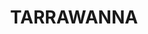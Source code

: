 ---
lastmod: '2025-04-06T06:05:20+00:00'
latitude: -34.373654
layout: suburb
longitude: 150.886721
postcode: '2518'
state: NSW
title: TARRAWANNA
url: /nsw/tarrawanna/
---